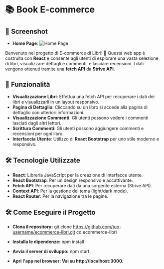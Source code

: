 # 📚 Book E-commerce

## 📸 Screenshot

- **Home Page**:
  ![Home Page](.assets/screenshot.png)

Benvenuto nel progetto di E-commerce di Libri! 🛒 Questa web app è costruita con **React** e consente agli utenti di esplorare una vasta selezione di libri, visualizzare dettagli e commenti, e lasciare recensioni. I dati vengono ottenuti tramite una **fetch API** da **Strive API**.

## 🚀 Funzionalità

- **Visualizzazione Libri**: Effettua una fetch API per recuperare i dati dei libri e visualizzarli in un layout responsivo.
- **Pagina di Dettaglio**: Cliccando su un libro si accede alla pagina di dettaglio con ulteriori informazioni.
- **Visualizzazione Commenti**: Gli utenti possono vedere i commenti lasciati dagli altri lettori.
- **Scrittura Commenti**: Gli utenti possono aggiungere commenti e recensioni per ogni libro.
- **Interfaccia Utente**: Utilizzo di **React Bootstrap** per uno stile moderno e responsivo.

## 🛠️ Tecnologie Utilizzate

- **React**: Libreria JavaScript per la creazione di interfacce utente.
- **React Bootstrap**: Per un design responsivo e accattivante.
- **Fetch API**: Per recuperare dati da una sorgente esterna (Strive API).
- **Context API**: Per la gestione del tema (light/dark mode).
- **React Router**: Per la navigazione tra le pagine.

## 🛠️ Come Eseguire il Progetto

- **Clona il repository:**
git clone https://github.com/tuo-username/ecommerce-libri.git
cd ecommerce-libri

- **Installa le dipendenze:**
npm install

- **Avvia il server di sviluppo:**
npm start

- **Apri l'app nel browser: Vai su http://localhost:3000.**